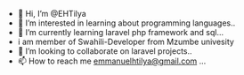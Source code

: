 - 👋 Hi, I’m @EHTilya
- 👀 I’m interested in learning about programming languages..
- 🌱 I’m currently learning laravel php framework and sql...
- i am member of Swahili-Developer from Mzumbe univesity
- 💞️ I’m looking to collaborate on laravel projects..
- 📫 How to reach me emmanuelhtilya@gmail.com ...

<!---
EHTilya/EHTilya is a ✨ special ✨ repository because its `README.md` (this file) appears on your GitHub profile.
You can click the Preview link to take a look at your changes.
--->
